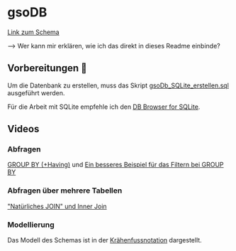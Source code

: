 # gsoDB
[Link zum Schema](https://viewer.diagrams.net/?tags=%7B%7D&highlight=0000ff&edit=_blank&layers=1&nav=1&title=gsoDb_Schema.drawio#Uhttps%3A%2F%2Fraw.githubusercontent.com%2FgsoTH%2FgsoDB%2Fmain%2FgsoDb_Schema.drawio)

--> Wer kann mir erklären, wie ich das direkt in dieses Readme einbinde?

## Vorbereitungen :rocket:
Um die Datenbank zu erstellen, muss das Skript [gsoDb_SQLite_erstellen.sql](https://github.com/gsoTH/gsoDB/blob/main/gsoDb_SQLite_erstellen.sql) ausgeführt werden. 

Für die Arbeit mit SQLite empfehle ich den [DB Browser for SQLite](https://sqlitebrowser.org/).


## Videos
### Abfragen
[GROUP BY (+Having)](https://web.microsoftstream.com/video/b4babfb5-e806-4178-bfd3-913b779b9858) und 
[Ein besseres Beispiel für das Filtern bei GROUP BY](https://web.microsoftstream.com/video/eebca250-7cfe-4f88-9b0b-c235dc566d8f)

### Abfragen über mehrere Tabellen
["Natürliches JOIN" und Inner Join](https://web.microsoftstream.com/video/ecf257e0-5c74-4feb-a04b-6445f60a1e7f)

### Modellierung
Das Modell des Schemas ist in der [Krähenfussnotation](https://web.microsoftstream.com/video/1e2429e0-e25f-4215-b57c-4eb640e2d6e3) dargestellt.
